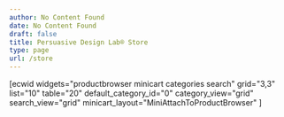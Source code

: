 ```yaml
---
author: No Content Found
date: No Content Found
draft: false
title: Persuasive Design Lab® Store
type: page
url: /store
---
```


[ecwid widgets="productbrowser minicart categories search" grid="3,3" list="10" table="20" default_category_id="0" category_view="grid" search_view="grid" minicart_layout="MiniAttachToProductBrowser" ]
